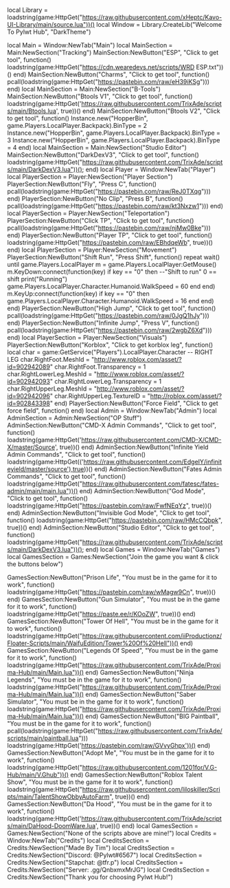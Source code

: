 local Library = loadstring(game:HttpGet("https://raw.githubusercontent.com/xHeptc/Kavo-UI-Library/main/source.lua"))()
local Window = Library.CreateLib("Welcome To Pylwt Hub", "DarkTheme")

local Main = Window:NewTab("Main")
local MainSection = Main:NewSection("Tracking")
MainSection:NewButton("ESP", "Click to get tool", function()
    loadstring(game:HttpGet("https://cdn.wearedevs.net/scripts/WRD ESP.txt"))()
end)
MainSection:NewButton("Charms", "Click to get tool", function()
    pcall(loadstring(game:HttpGet("https://pastebin.com/raw/eH39iKSg")))
end)
local MainSection = Main:NewSection("B-Tools")
MainSection:NewButton("Btools V1", "Click to get tool", function()
    loadstring(game:HttpGet('https://raw.githubusercontent.com/TrixAde/scripts/main/Btools.lua', true))() 
end)
MainSection:NewButton("Btools V2", "Click to get tool", function()
    Instance.new("HopperBin", game.Players.LocalPlayer.Backpack).BinType = 2
Instance.new("HopperBin", game.Players.LocalPlayer.Backpack).BinType = 3
Instance.new("HopperBin", game.Players.LocalPlayer.Backpack).BinType = 4 
end)
local MainSection = Main:NewSection("Studio Editor")
MainSection:NewButton("DarkDexV3", "Click to get tool", function()
    loadstring(game:HttpGet("https://raw.githubusercontent.com/TrixAde/scripts/main/DarkDexV3.lua"))(); 
end)
local Player = Window:NewTab("Player")
local PlayerSection = Player:NewSection("Player Section")
PlayerSection:NewButton("Fly", "Press C", function()
    pcall(loadstring(game:HttpGet("https://pastebin.com/raw/ReJ0TXqg")))
end)
PlayerSection:NewButton("No Clip", "Press B", function()
    pcall(loadstring(game:HttpGet("https://pastebin.com/raw/kt3Nxzw1")))
end)
local PlayerSection = Player:NewSection("Teleportation")
PlayerSection:NewButton("Click TP", "Click to get tool", function()
    pcall(loadstring(game:HttpGet("https://pastebin.com/raw/njMw0Bke")))
end)
PlayerSection:NewButton("Player TP", "Click to get tool", function()
    loadstring(game:HttpGet("https://pastebin.com/raw/EBhdqeWb", true))()
end)
local PlayerSection = Player:NewSection("Movement")
PlayerSection:NewButton("Shift Run", "Press Shift", function()
    repeat wait() until game.Players.LocalPlayer 
m = game.Players.LocalPlayer:GetMouse() 
m.KeyDown:connect(function(key)
 if key == "0" then --"Shift to run" 0 == shift
  print("Running")
  game.Players.LocalPlayer.Character.Humanoid.WalkSpeed = 60
 end
end) 
m.KeyUp:connect(function(key)
 if key == "0" then
  game.Players.LocalPlayer.Character.Humanoid.WalkSpeed = 16
 end
end)
end)
PlayerSection:NewButton("High Jump", "Click to get tool", function()
    pcall(loadstring(game:HttpGet("https://pastebin.com/raw/0JgQ1hJy")))
end)
PlayerSection:NewButton("Infinite Jump", "Press V", function()
    pcall(loadstring(game:HttpGet("https://pastebin.com/raw/2wgbZ6Xd"))) 
end)
local PlayerSection = Player:NewSection("Visuals")
PlayerSection:NewButton("Korblox", "Click to get korblox leg", function()
    local char = game:GetService("Players").LocalPlayer.Character
-- RIGHT LEG
char.RightFoot.MeshId = "http://www.roblox.com/asset/?id=902942089"
char.RightFoot.Transparency = 1
char.RightLowerLeg.MeshId = "http://www.roblox.com/asset/?id=902942093"
char.RightLowerLeg.Transparency = 1
char.RightUpperLeg.MeshId = "http://www.roblox.com/asset/?id=902942096"
char.RightUpperLeg.TextureID = "http://roblox.com/asset/?id=902843398"
end)
PlayerSection:NewButton("Force Field", "Click to get force field", function()
end)
local Admin = Window:NewTab("Admin")
local AdminSection = Admin:NewSection("OP Stuff")
AdminSection:NewButton("CMD-X Admin Commands", "Click to get tool", function()
    loadstring(game:HttpGet('https://raw.githubusercontent.com/CMD-X/CMD-X/master/Source', true))()
end)
AdminSection:NewButton("Infinite Yield Admin Commands", "Click to get tool", function()
    loadstring(game:HttpGet(('https://raw.githubusercontent.com/EdgeIY/infiniteyield/master/source'),true))()
end)
AdminSection:NewButton("Fates Admin Commands", "Click to get tool", function()
    loadstring(game:HttpGet("https://raw.githubusercontent.com/fatesc/fates-admin/main/main.lua"))()
end)
AdminSection:NewButton("God Mode", "Click to get tool", function()
    loadstring(game:HttpGet("https://pastebin.com/raw/FwfNEqYz", true))() 
end)
AdminSection:NewButton("Invisible God Mode", "Click to get tool", function()
    loadstring(game:HttpGet("https://pastebin.com/raw/HMcCQbpk", true))()
end)
AdminSection:NewButton("Studio Editor", "Click to get tool", function()
    loadstring(game:HttpGet("https://raw.githubusercontent.com/TrixAde/scripts/main/DarkDexV3.lua"))();
end)
local Games = Window:NewTab("Games")
local GamesSection = Games:NewSection("Join the game you want & click the buttons below")

GamesSection:NewButton("Prison Life", "You must be in the game for it to work", function()
    loadstring(game:HttpGet("https://pastebin.com/raw/wMagw9Cn", true))()
end)
GamesSection:NewButton("Gun Simulator", "You must be in the game for it to work", function()
    loadstring(game:HttpGet("https://paste.ee/r/KOoZW", true))()
end)
GamesSection:NewButton("Tower Of Hell", "You must be in the game for it to work", function()
    loadstring(game:HttpGet("https://raw.githubusercontent.com/iiProductionz/Floater-Scripts/main/WaifuEdition/Tower%20Of%20Hell"))()
end)
GamesSection:NewButton("Legends Of Speed", "You must be in the game for it to work", function()
    loadstring(game:HttpGet("https://raw.githubusercontent.com/TrixAde/Proxima-Hub/main/Main.lua"))()
end)
GamesSection:NewButton("Ninja Legends", "You must be in the game for it to work", function()
    loadstring(game:HttpGet("https://raw.githubusercontent.com/TrixAde/Proxima-Hub/main/Main.lua"))()
end)
GamesSection:NewButton("Saber Simulator", "You must be in the game for it to work", function()
    loadstring(game:HttpGet("https://raw.githubusercontent.com/TrixAde/Proxima-Hub/main/Main.lua"))()
end)
GamesSection:NewButton("BIG Paintball", "You must be in the game for it to work", function()
    pcall(loadstring(game:HttpGet("https://raw.githubusercontent.com/TrixAde/scripts/main/paintball.lua")))
loadstring(game:HttpGet('https://pastebin.com/raw/GVvyGhpx'))()
end)
GamesSection:NewButton("Adopt Me", "You must be in the game for it to work", function()
    loadstring(game:HttpGet("https://raw.githubusercontent.com/1201for/V.G-Hub/main/V.Ghub"))()
end)
GamesSection:NewButton("Roblox Talent Show", "You must be in the game for it to work", function()
    loadstring(game:HttpGet("https://raw.githubusercontent.com/liloskiller/Scripts/main/TalentShowObbyAutoFarm", true))()
end)
GamesSection:NewButton("Da Hood", "You must be in the game for it to work", function()
    loadstring(game:HttpGet('https://raw.githubusercontent.com/TrixAde/scripts/main/DaHood-DoomWare.lua', true))()
end)
local GamesSection = Games:NewSection("None of the scripts above are mine!")
local Credits = Window:NewTab("Credits")
local CreditsSection = Credits:NewSection("Made By Tim")
local CreditsSection = Credits:NewSection("Discord: @Pylwt#6567")
local CreditsSection = Credits:NewSection("Stapchat: @tfr.p")
local CreditsSection = Credits:NewSection("Server: .gg/QnbxmxMrJG")
local CreditsSection = Credits:NewSection("Thank you for choosing Pylwt Hub!")
